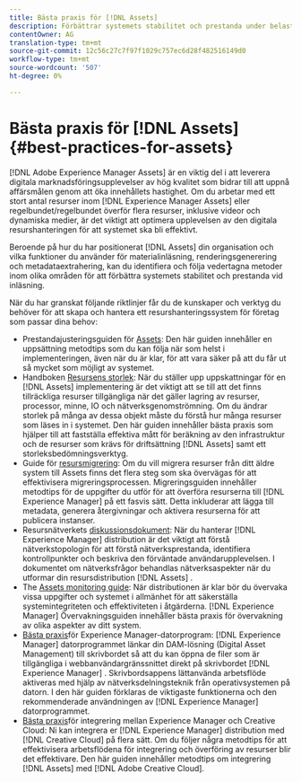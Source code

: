 ```yaml
---
title: Bästa praxis för [!DNL Assets]
description: Förbättrar systemets stabilitet och prestanda under belastning genom att identifiera och följa bästa praxis som är beroende av din driftsättning och konfiguration.
contentOwner: AG
translation-type: tm+mt
source-git-commit: 12c56c27c7f97f1029c757ec6d28f482516149d0
workflow-type: tm+mt
source-wordcount: '507'
ht-degree: 0%

---
```



# Bästa praxis för [!DNL Assets] {#best-practices-for-assets}

[!DNL Adobe Experience Manager Assets] är en viktig del i att leverera digitala marknadsföringsupplevelser av hög kvalitet som bidrar till att uppnå affärsmålen genom att öka innehållets hastighet. Om du arbetar med ett stort antal resurser inom [!DNL Experience Manager Assets] eller regelbundet/regelbundet överför flera resurser, inklusive videor och dynamiska medier, är det viktigt att optimera upplevelsen av den digitala resurshanteringen för att systemet ska bli effektivt.

Beroende på hur du har positionerat [!DNL Assets] din organisation och vilka funktioner du använder för materialinläsning, renderingsgenerering och metadataextrahering, kan du identifiera och följa vedertagna metoder inom olika områden för att förbättra systemets stabilitet och prestanda vid inläsning.

När du har granskat följande riktlinjer får du de kunskaper och verktyg du behöver för att skapa och hantera ett resurshanteringssystem för företag som passar dina behov:

* Prestandajusteringsguiden för [Assets](/help/assets/performance-tuning-guidelines.md): Den här guiden innehåller en uppsättning metodtips som du kan följa när som helst i implementeringen, även när du är klar, för att vara säker på att du får ut så mycket som möjligt av systemet.
* Handboken [Resursens storlek](/help/assets/assets-sizing-guide.md): När du ställer upp uppskattningar för en [!DNL Assets] implementering är det viktigt att se till att det finns tillräckliga resurser tillgängliga när det gäller lagring av resurser, processor, minne, IO och nätverksgenomströmning. Om du ändrar storlek på många av dessa objekt måste du förstå hur många resurser som läses in i systemet. Den här guiden innehåller bästa praxis som hjälper till att fastställa effektiva mått för beräkning av den infrastruktur och de resurser som krävs för driftsättning [!DNL Assets] samt ett storleksbedömningsverktyg.
* Guide för [resursmigrering](/help/assets/assets-migration-guide.md): Om du vill migrera resurser från ditt äldre system till Assets finns det flera steg som ska övervägas för att effektivisera migreringsprocessen. Migreringsguiden innehåller metodtips för de uppgifter du utför för att överföra resurserna till [!DNL Experience Manager] på ett fasvis sätt. Detta inkluderar att lägga till metadata, generera återgivningar och aktivera resurserna för att publicera instanser.
* Resursnätverkets [diskussionsdokument](/help/assets/assets-network-considerations.md): När du hanterar [!DNL Experience Manager] distribution är det viktigt att förstå nätverkstopologin för att förstå nätverksprestanda, identifiera kontrollpunkter och beskriva den förväntade användarupplevelsen. I dokumentet om nätverksfrågor behandlas nätverksaspekter när du utformar din resursdistribution [!DNL Assets] .
* The [Assets monitoring guide](/help/assets/assets-monitoring-best-practices.md): När distributionen är klar bör du övervaka vissa uppgifter och systemet i allmänhet för att säkerställa systemintegriteten och effektiviteten i åtgärderna. [!DNL Experience Manager] Övervakningsguiden innehåller bästa praxis för övervakning av olika aspekter av ditt system.
* [Bästa praxis](https://experienceleague.adobe.com/docs/experience-manager-desktop-app/using/introduction.html)för Experience Manager-datorprogram: [!DNL Experience Manager] datorprogrammet länkar din DAM-lösning (Digital Asset Management) till skrivbordet så att du kan öppna de filer som är tillgängliga i webbanvändargränssnittet direkt på skrivbordet [!DNL Experience Manager] . Skrivbordsappens lättanvända arbetsflöde aktiveras med hjälp av nätverksdelningsteknik från operativsystemen på datorn. I den här guiden förklaras de viktigaste funktionerna och den rekommenderade användningen av [!DNL Experience Manager] datorprogrammet.
* [Bästa praxis](/help/assets/aem-cc-integration-best-practices.md)för integrering mellan Experience Manager och Creative Cloud: Ni kan integrera er [!DNL Experience Manager] distribution med [!DNL Creative Cloud] på flera sätt. Om du följer några metodtips för att effektivisera arbetsflödena för integrering och överföring av resurser blir det effektivare. Den här guiden innehåller metodtips om integrering [!DNL Assets] med [!DNL Adobe Creative Cloud].
